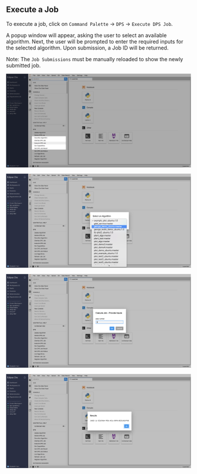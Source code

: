## Execute a Job

To execute a job, click on `Command Palette` -> `DPS` -> `Execute DPS Job`.

A popup window will appear, asking the user to select an available algorithm.
Next, the user will be prompted to enter the required inputs for the selected algorithm.  Upon submission, a Job ID will be returned.

Note: The `Job Submissions` must be manually reloaded to show the newly submitted job.

![Execute Job - Command Palette](./images/execute1.png)

![Execute Job - Select Algorithm](./images/execute2.png)

![Execute Job - Enter Parameters](./images/execute3.png)

![Execute Job - Return Job ID](./images/execute4.png)